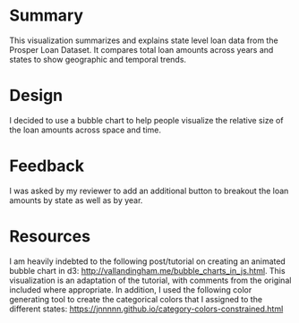 # Summary
This visualization summarizes and explains state level loan data from the Prosper Loan Dataset. It compares total loan amounts across years and states to show
geographic and temporal trends. 

# Design
I decided to use a bubble chart to help people visualize the relative size of the loan amounts across space and time.

# Feedback
I was asked by my reviewer to add an additional button to breakout the loan amounts by state as well as by year.

# Resources
I am heavily indebted to the following post/tutorial on creating an animated bubble chart in d3: http://vallandingham.me/bubble_charts_in_js.html. This visualization is an adaptation of the tutorial, with comments from the original included where appropriate.
In addition, I used the following color generating tool to create the categorical colors that I assigned to the different states: https://jnnnnn.github.io/category-colors-constrained.html